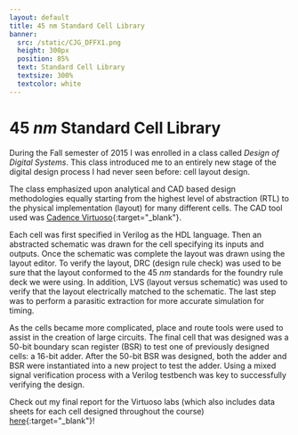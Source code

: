 ```yaml
---
layout: default
title: 45 nm Standard Cell Library
banner:
  src: /static/CJG_DFFX1.png
  height: 300px
  position: 85%
  text: Standard Cell Library
  textsize: 300%
  textcolor: white
---
```

# 45 *nm* Standard Cell Library

During the Fall semester of 2015 I was enrolled in a class called *Design of Digital Systems*. This 
class introduced me to an entirely new stage of the digital design process I had never seen before:
cell layout design.

The class emphasized upon analytical and CAD based design methodologies equally starting from the
highest level of abstraction (RTL) to the physical implementation (layout) for many different cells.
The CAD tool used was 
[Cadence Virtuoso](https://www.cadence.com/content/cadence-www/global/en_US/home/tools/custom-ic-analog-rf-design/layout-design/virtuoso-layout-suite.html){:target="_blank"}.

Each cell was first specified in Verilog as the HDL language. Then an abstracted schematic was drawn
for the cell specifying its inputs and outputs. Once the schematic was complete the layout was drawn
using the layout editor. To verify the layout, DRC (design rule check) was used to be sure that the
layout conformed to the 45 *nm* standards for the foundry rule deck we were using. In addition, LVS (layout versus schematic)
was used to verify that the layout electrically matched to the schematic. The last step was to perform a
parasitic extraction for more accurate simulation for timing.

As the cells became more complicated, place and route tools were used to assist in the creation of
large circuits. The final cell that was designed was a 50-bit boundary scan register (BSR) to test
one of previously designed cells: a 16-bit adder. After the 50-bit BSR was designed, both the adder and BSR
were instantiated into a new project to test the adder. Using a mixed signal verification process with
a Verilog testbench was key to successfully verifying the design.

Check out my final report for the Virtuoso labs (which also includes 
data sheets for each cell designed throughout the course)
[here](/static/cjg_virtuoso_report.pdf){:target="_blank"}!
